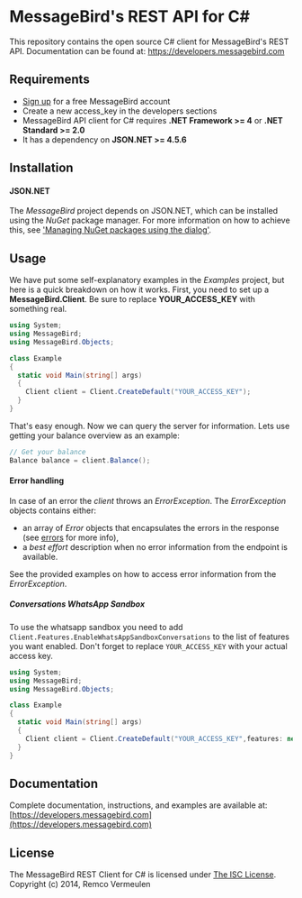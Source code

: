 MessageBird's REST API for C#
===============================
This repository contains the open source C# client for MessageBird's REST API. Documentation can be found at: https://developers.messagebird.com

Requirements
-----

- [Sign up](https://www.messagebird.com/en/signup) for a free MessageBird account
- Create a new access_key in the developers sections
- MessageBird API client for C# requires **.NET Framework >= 4** or **.NET Standard >= 2.0**
- It has a dependency on **JSON.NET >= 4.5.6**

Installation
-----

#### JSON.NET

The *MessageBird* project depends on JSON.NET, which can be installed using the *NuGet* package manager.
For more information on how to achieve this, see ['Managing NuGet packages using the dialog'](http://docs.nuget.org/docs/start-here/managing-nuget-packages-using-the-dialog).

Usage
-----

We have put some self-explanatory examples in the *Examples* project, but here is a quick breakdown on how it works. First, you need to set up a **MessageBird.Client**. Be sure to replace **YOUR_ACCESS_KEY** with something real.

```csharp
using System;
using MessageBird;
using MessageBird.Objects;

class Example
{
  static void Main(string[] args)
  {
    Client client = Client.CreateDefault("YOUR_ACCESS_KEY");
  }
}
```

That's easy enough. Now we can query the server for information. Lets use getting your balance overview as an example:

```csharp
// Get your balance
Balance balance = client.Balance();
```

#### Error handling
In case of an error the *client* throws an *ErrorException*.
The *ErrorException* objects contains either:
- an array of *Error* objects that encapsulates the errors in the response (see [errors](https://developers.messagebird.com/docs/errors) for more info),
- a *best effort* description when no error information from the endpoint is available.

See the provided examples on how to access error information from the *ErrorException*.

##### Conversations WhatsApp Sandbox
To use the whatsapp sandbox you need to add `Client.Features.EnableWhatsAppSandboxConversations` to the list of features you want enabled. Don't forget to replace `YOUR_ACCESS_KEY` with your actual access key.

```csharp
using System;
using MessageBird;
using MessageBird.Objects;

class Example
{
  static void Main(string[] args)
  {
    Client client = Client.CreateDefault("YOUR_ACCESS_KEY",features: new Client.Features[] { Client.Features.EnableWhatsAppSandboxConversations });
  }
}
```
Documentation
----
Complete documentation, instructions, and examples are available at:
[https://developers.messagebird.com](https://developers.messagebird.com)


License
----
The MessageBird REST Client for C# is licensed under [The ISC License](http://choosealicense.com/licenses/isc/). Copyright (c) 2014, Remco Vermeulen
